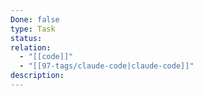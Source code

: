 ```yaml
---
Done: false
type: Task
status:
relation:
  - "[[code]]"
  - "[[97-tags/claude-code|claude-code]]"
description:
---
```

